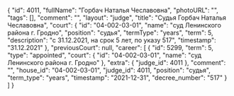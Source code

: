 {
    "id": 4011,
    "fullName": "Горбач Наталья Чеславовна",
    "photoURL": "",
    "tags": [],
    "comment": "",
    "layout": "judge",
    "title": "Судья Горбач Наталья Чеславовна",
    "court": {
        "id": "04-002-03-01",
        "name": "суд Ленинского района г. Гродно",
        "position": "судья",
        "termType": "years",
        "term": 5,
        "description": "c 31.12.2021, на срок 5 лет, по указу 517",
        "timestamp": "31.12.2021"
    },
    "previousCourt": null,
    "career": [
        {
            "id": 5299,
            "term": 5,
            "type": "appointed",
            "court": {
                "id": "04-002-03-01",
                "name": "суд Ленинского района г. Гродно"
            },
            "extra": {
                "judge_id": 4011
            },
            "comment": "",
            "house_id": "04-002-03-01",
            "judge_id": 4011,
            "position": "судья",
            "term_type": "years",
            "timestamp": "2021-12-31",
            "decree_number": "517"
        }
    ]
}